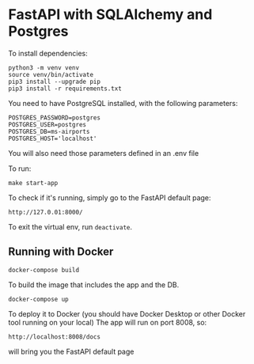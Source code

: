 # FastAPI with SQLAlchemy and Postgres

To install dependencies:
```
python3 -m venv venv
source venv/bin/activate
pip3 install --upgrade pip
pip3 install -r requirements.txt
```

You need to have PostgreSQL installed, with the following parameters:
```
POSTGRES_PASSWORD=postgres
POSTGRES_USER=postgres
POSTGRES_DB=ms-airports
POSTGRES_HOST='localhost'
```
You will also need those parameters defined in an .env file


To run:
```
make start-app
```

To check if it's running, simply go to the FastAPI default page:

```
http://127.0.01:8000/
```



To exit the virtual env, run `deactivate`.


## Running with Docker ##

```
docker-compose build 
```
To build the image that includes the app and the DB.

```
docker-compose up
```
To deploy it to Docker (you should have Docker Desktop or other Docker tool running on your local)
The app will run on port 8008, so:
```
http://localhost:8008/docs
```
will bring you the FastAPI default page